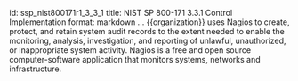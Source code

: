 id: ssp_nist800171r1_3_3_1
title: NIST SP 800-171 3.3.1 Control Implementation
format: markdown
...
{{organization}} uses Nagios to create, protect, and retain system audit records to the extent needed to enable the monitoring, analysis, investigation, and reporting of unlawful, unauthorized, or inappropriate system activity. Nagios is a free and open source computer-software application that monitors systems, networks and infrastructure.

